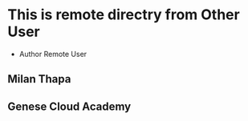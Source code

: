 # This is remote directry from Other User
* Author Remote User
## Milan Thapa
## Genese Cloud Academy
